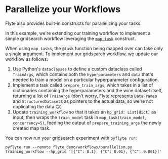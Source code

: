 # Parallelize your Workflows

Flyte also provides built-in constructs for parallelizing your tasks.

<!-- button: Open Python Workflow -->

In this example, we're extending our training workflow to implement a simple
gridsearch workflow leveraging the [`map_task`](https://docs.flyte.org/en/latest/user_guide/advanced_composition/map_tasks.html) construct.

When using `map_task`s, the `@task` function being mapped over can take only
a single argument. To implement our gridsearch workflow, we update our workflow
as follows:

1. Use Python's `dataclasses` to define a custom dataclass called `TrainArgs`,
   which contains both the `hyperparameters` and `data` that's needed to train a
   model on a particular hyperparameter configuration.
2. Implement a task called `prepare_train_args`, which takes in a list of
   dictionaries containing the hyperparameters and the wine dataset itself,
   returning a list of `TrainArgs` (don't worry, Flyte represents `DataFrame`s
   and `StructuredDataset`s as pointers to the actual data, so we're not duplicating
   the data 🙃)
3. Update `training_workflow` so that it takes an `hp_grid: List[dict]` as input,
   then wraps the `train_model` task in `map_task(train_model, concurrency=5)`, feeding
   the output of `prepare_training_args` the newly created map task.

You can now run your gridsearch experiment with `pyflyte run`:

```
pyflyte run --remote flyte_demo/workflows/parallelism.py training_workflow --hp_grid '[{"C": 0.1}, {"C": 0.01}, {"C": 0.001}]'
```

<!-- button: Run remotely on terminal -->
